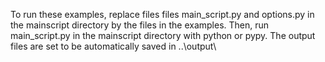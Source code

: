 To run these examples, replace files files main_script.py and options.py
in the mainscript directory by the files in the examples.
Then, run main_script.py in the mainscript directory with python or pypy.
The output files are set to be automatically saved in ..\output\
